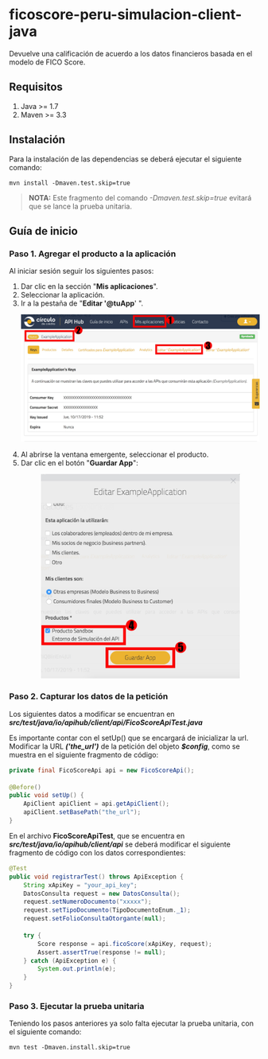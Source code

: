 # ficoscore-peru-simulacion-client-java

Devuelve una calificación de acuerdo a los datos financieros basada en el modelo de FICO Score.

## Requisitos

1. Java >= 1.7
2. Maven >= 3.3

## Instalación

Para la instalación de las dependencias se deberá ejecutar el siguiente comando:

```shell
mvn install -Dmaven.test.skip=true
```

> **NOTA:** Este fragmento del comando *-Dmaven.test.skip=true* evitará que se lance la prueba unitaria.


## Guía de inicio

### Paso 1. Agregar el producto a la aplicación

Al iniciar sesión seguir los siguientes pasos:

 1. Dar clic en la sección "**Mis aplicaciones**".
 2. Seleccionar la aplicación.
 3. Ir a la pestaña de "**Editar '@tuApp**' ".
    <p align="center">
      <img src="https://github.com/APIHub-CdC/imagenes-cdc/blob/master/edit_applications.jpg" width="900">
    </p>
 4. Al abrirse la ventana emergente, seleccionar el producto.
 5. Dar clic en el botón "**Guardar App**":
    <p align="center">
      <img src="https://github.com/APIHub-CdC/imagenes-cdc/blob/master/selected_product.jpg" width="400">
    </p>

### Paso 2. Capturar los datos de la petición

Los siguientes datos a modificar se encuentran en ***src/test/java/io/apihub/client/api/FicoScoreApiTest.java***

Es importante contar con el setUp() que se encargará de inicializar la url. Modificar la URL ***('the_url')*** de la petición del objeto ***$config***, como se muestra en el siguiente fragmento de código:

```java
private final FicoScoreApi api = new FicoScoreApi();

@Before()
public void setUp() {
	ApiClient apiClient = api.getApiClient();
	apiClient.setBasePath("the_url");
}

```

En el archivo **FicoScoreApiTest**, que se encuentra en ***src/test/java/io/apihub/client/api*** se deberá modificar el siguiente fragmento de código con los datos correspondientes:

```java
@Test
public void registrarTest() throws ApiException {
    String xApiKey = "your_api_key";
	DatosConsulta request = new DatosConsulta();
	request.setNumeroDocumento("xxxxx");
	request.setTipoDocumento(TipoDocumentoEnum._1);
	request.setFolioConsultaOtorgante(null);

	try {
		Score response = api.ficoScore(xApiKey, request);
		Assert.assertTrue(response != null);
	} catch (ApiException e) {
		System.out.println(e);
	}
}
```

### Paso 3. Ejecutar la prueba unitaria

Teniendo los pasos anteriores ya solo falta ejecutar la prueba unitaria, con el siguiente comando:

```shell
mvn test -Dmaven.install.skip=true
```
